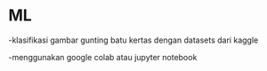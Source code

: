 # ML
-klasifikasi gambar gunting batu kertas dengan datasets dari kaggle 

-menggunakan google colab atau jupyter notebook
